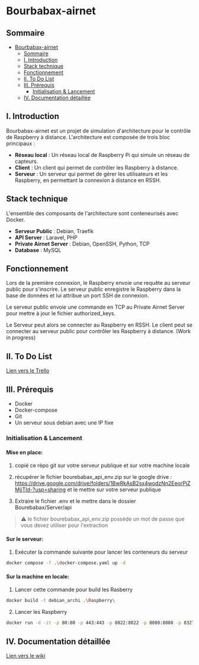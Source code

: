 # Bourbabax-airnet

## Sommaire

- [Bourbabax-airnet](#bourbabax-airnet)
  - [Sommaire](#sommaire)
  - [I. Introduction](#i-introduction)
  - [Stack technique](#stack-technique)
  - [Fonctionnement](#fonctionnement)
  - [II. To Do List](#ii-to-do-list)
  - [III. Prérequis](#iii-prérequis)
    - [Initialisation \& Lancement](#initialisation--lancement)
  - [IV. Documentation détaillée](#iv-documentation-détaillée)

## I. Introduction

Bourbabax-airnet est un projet de simulation d'architecture pour le contrôle de Raspberry à distance.
L'architecture est composée de trois bloc principaux :

- **Réseau local** : Un réseau local de Raspberry Pi qui simule un réseau de capteurs.
- **Client** : Un client qui permet de contrôler les Raspberry à distance.
- **Serveur** : Un serveur qui permet de gérer les utilisateurs et les Raspberry, en permettant la connexion à distance en RSSH.

## Stack technique

L'ensemble des composants de l'architecture sont conteneurisés avec Docker.

- **Serveur Public** : Debian, Traefik
- **API Server** : Laravel, PHP
- **Private Airnet Server** : Debian, OpenSSH, Python, TCP
- **Database** : MySQL

## Fonctionnement

Lors de la première connexion, le Raspberry envoie une requête au serveur public pour s'inscrire. Le serveur public enregistre le Raspberry dans la base de données et lui attribue un port SSH de connexion.

Le serveur public envoie une commande en TCP au Private Airnet Server pour mettre à jour le fichier authorized_keys.

Le Serveur peut alors se connecter au Raspberry en RSSH. Le client peut se connecter au serveur public pour contrôler les Raspberry à distance. (Work in progress)

## II. To Do List

[Lien vers le Trello](https://trello.com/invite/b/672b2e475fbae1639ffe1d94/ATTIfa09d0b4164440de9971bb78d55c1b521048DDC6/bourebax)

## III. Prérequis

- Docker
- Docker-compose
- Git
- Un serveur sous debian avec une IP fixe

### Initialisation & Lancement

#### Mise en place:

1. copié ce répo git sur votre serveur publique et sur votre machine locale

2. récupérer le fichier bourebabax_api_env.zip sur le google drive : https://drive.google.com/drive/folders/1BwRkAsB2sx4wodzNn2EeorPjZMjjTId-?usp=sharing et le mettre sur votre serveur publique

3. Extraire le fichier .env et le mettre dans le dossier Bourebabax/Server/api

> :warning: le fichier bourebabax_api_env.zip possède un mot de passe que vous devez utiliser pour l'extraction

#### Sur le serveur:

1. Exécuter la commande suivante pour lancer les conteneurs du serveur 

```bash
docker compose -f .\docker-compose.yaml up -d
```

#### Sur la machine en locale:

1. Lancer cette commande pour build les Rasberry

```bash
docker build -t debian_archi .\Raspberry\
```

2. Lancer les Raspberry 

```bash
docker run -d -it -p 80:80 -p 443:443 -p 8022:8022 -p 8080:8080 -p 8327:8327 -p 8443:8443 -p 18327:18327 debian_archi
```

## IV. Documentation détaillée

[Lien vers le wiki](https://github.com/hardcore-thinking/bourbabax/wiki)
